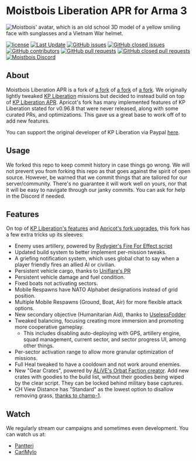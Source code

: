 # Moistbois Liberation APR for Arma 3

![Moistbois' avatar, which is an old school 3D model of a yellow smiling face with sunglasses and a Vietnam War helmet.](https://avatars.githubusercontent.com/u/125743905?s=200&v=4)

[![license](https://img.shields.io/github/license/KillahPotatoes/KP-Liberation.svg)](https://github.com/KillahPotatoes/KP-Liberation/blob/master/LICENSE.md)
[![Last Update](https://img.shields.io/github/last-commit/moistbois/Moist-Liberation-APR/main?label=last%20updated%3A)](https://github.com/moistbois/Moist-Liberation-APR/commits/main/)
[![GitHub issues](https://img.shields.io/github/issues-raw/moistbois/Moist-Liberation-APR.svg)](https://github.com/moistbois/Moist-Liberation-APR/issues)
[![GitHub closed issues](https://img.shields.io/github/issues-closed-raw/moistbois/Moist-Liberation-APR.svg)](https://github.com/moistbois/Moist-Liberation-APR/issues?q=is%3Aissue+is%3Aclosed)
[![GitHub contributors](https://img.shields.io/github/contributors/moistbois/Moist-Liberation-APR)](https://github.com/moistbois/Moist-Liberation-APR/graphs/contributors)
[![GitHub pull requests](https://img.shields.io/github/issues-pr-raw/moistbois/Moist-Liberation-APR.svg)](https://github.com/moistbois/Moist-Liberation-APR/pulls)
[![GitHub closed pull requests](https://img.shields.io/github/issues-pr-closed-raw/moistbois/Moist-Liberation-APR.svg)](https://github.com/moistbois/Moist-Liberation-APR/pulls?q=is%3Apr+is%3Aclosed)
[![Moistbois Discord](https://img.shields.io/discord/435753869293649920?label=Discord)](https://discord.gg/FeyqxXA)

## About
Moistbois Liberation APR is a fork of [a fork](https://github.com/Apricot-ale/KP-Liberation-APR) of [a fork](https://github.com/KillahPotatoes/KP-Liberation) of [a fork](https://github.com/GreuhZbug/greuh_liberation.Altis). We originally lightly tweaked [KP Liberation](https://github.com/KillahPotatoes/KP-Liberation) missions but decided to instead build on top of [KP Liberation APR](https://github.com/Apricot-ale/KP-Liberation-APR). Apricot's fork has many implemented features of KP Liberation stated for v0.96.8 that were never released, along with some curated PRs, and optimizations. This gave us a great base to work off of to add new features.

You can support the original developer of KP Liberation via Paypal [here](https://www.paypal.me/wyqer).

## Usage
We forked this repo to keep commit history in case things go wrong. We will not prevent you from forking this repo as that goes against the spirit of open source. However, be warned that we commit things that are tailored for our server/community. There's no guarantee it will work well on yours, nor that it will be easy to navigate through our janky commits. You can ask for help in the Discord if needed.

## Features
On top of [KP Liberation's features](https://github.com/moistbois/Moist-Liberation-APR?tab=readme-ov-file#overview) and [Apricot's fork upgrades](https://github.com/Apricot-ale/KP-Liberation-APR/commits/v0.96.8apr/), this fork has a few extra tricks up its sleeves:
* Enemy uses artillery, powered by [Rydygier's Fire For Effect script](https://forums.bohemia.net/forums/topic/159152-fire-for-effect-the-god-of-war-smart-simple-ai-artillery/)
* Updated build system to better implement per-mission tweaks.
* A griefing notification system, which uses global chat to say when a player friendly fires an allied AI or civilian.
* Persistent vehicle cargo, thanks to [Uniflare's PR](https://github.com/moistbois/Moist-Liberation-APR/pull/914)
* Persistent vehicle damage and fuel condition.
* Fixed boats not activating sectors.
* Mobile Respawns have NATO Alphabet designations instead of grid position.
* Multiple Mobile Respawns (Ground, Boat, Air) for more flexible attack options.
* New secondary objective (Humanitarian Aid), thanks to [UselessFodder](https://github.com/moistbois/Moist-Liberation-APR/pull/894)
* Tweaked balancing, focusing creating more immersion and promoting more cooperative gameplay.
    * This includes disabling auto-deploying with GPS, artillery engine, squad management, current sector, and sector progress UI, among other things.
* Per-sector activation range to allow more granular optimization of missions.
* Full Heal tweaked to have a cooldown and not work around enemies.
* New "Gear Crates", powered by [ALiVE's Orbat Faction creator](http://alivemod.com/). Add new crates with goodies to the build list, without their goodies being wiped by the clear script. They can be locked behind military base captures.
* CH View Distance has "Standard" as the lowest option to disallow removing grass, [thanks to champ-1](https://forums.bohemia.net/forums/topic/175757-ch-view-distance-addon/).

## Watch
We regularly stream our campaigns and sometimes even development. You can watch us at:
* [Pantteri](https://www.twitch.tv/pantrh)
* [CarlMylo](https://www.twitch.tv/CarlMylo)

